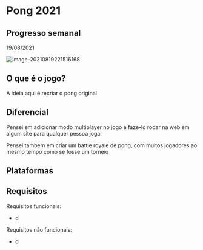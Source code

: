 # Pong 2021

## Progresso semanal

19/08/2021

![image-20210819221516168](https://i.loli.net/2021/08/20/SwPZ4rvd1LQcRFj.png)



## O que é o jogo?

A ideia aqui é recriar o pong original



## Diferencial

Pensei em adicionar modo multiplayer no jogo e faze-lo rodar na web em algum site para qualquer pessoa jogar

Pensei tambem em criar um battle royale de pong, com muitos jogadores ao mesmo tempo como se fosse um torneio



## Plataformas



## Requisitos

Requisitos funcionais:

- d



Requisitos não funcionais:

- d